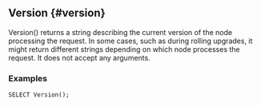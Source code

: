 ## Version {#version}

Version() returns a string describing the current version of the node processing the request. In some cases, such as during rolling upgrades, it might return different strings depending on which node processes the request. It does not accept any arguments.

### Examples

```yql
SELECT Version();
```

